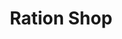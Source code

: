 ---
title: "Ration Shop"
url: /mannarkad/ration-shop-calicut-malappuram-palakkad-road-kodakkad/
shop: convenience
---